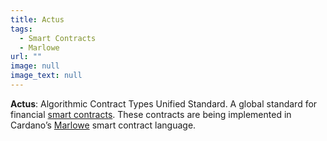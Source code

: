 ```yaml
---
title: Actus
tags:
  - Smart Contracts
  - Marlowe
url: ""
image: null
image_text: null
---
```


**Actus**: Algorithmic Contract Types Unified Standard. A global standard for financial [smart contracts](https://www.essentialcardano.io/glossary/smart-contracts). These contracts are being implemented in Cardano’s [Marlowe](https://www.essentialcardano.io/glossary/marlowe) smart contract language.

